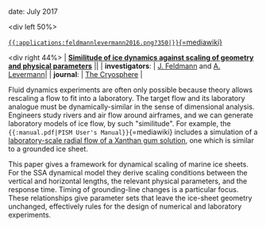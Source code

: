 date: July 2017

\<div left 50%\>

[`{{:applications:feldmannlevermann2016.png?350|}}`{=mediawiki}](https://doi.org/10.5194/tc-10-1753-2016)


\<div right 44%\> \| **[Similitude of ice dynamics against scaling of
geometry and physical
parameters](https://doi.org/10.5194/tc-10-1753-2016)** \|\|
\| **investigators**: \| [J.
Feldmann](http://www.pik-potsdam.de/~johfeld/) and [A.
Levermann](http://www.pik-potsdam.de/~anders/)\| \|
**journal**: \| [The
Cryosphere](http://www.the-cryosphere.net/index.html) \|

Fluid dynamics experiments are often only possible because theory allows
rescaling a flow to fit into a laboratory. The target flow and its
laboratory analogue must be dynamically-similar in the sense of
dimensional analysis. Engineers study rivers and air flow around
airframes, and we can generate laboratory models of ice flow, by such
\"similitude\". For example, the
`{{:manual.pdf|PISM User's Manual}}`{=mediawiki} includes a simulation
of a [laboratory-scale radial flow of a Xanthan gum
solution](https://doi.org/10.1017/jfm.2012.545), one which is
similar to a grounded ice sheet.

This paper gives a framework for dynamical scaling of marine ice sheets.
For the SSA dynamical model they derive scaling conditions between the
vertical and horizontal lengths, the relevant physical parameters, and
the response time. Timing of grounding-line changes is a particular
focus. These relationships give parameter sets that leave the ice-sheet
geometry unchanged, effectively rules for the design of numerical and
laboratory experiments.



